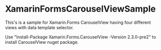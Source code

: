 # XamarinFormsCarouselViewSample
This's is a sample for Xamarin.Forms CarouselView having four different views with data template selector.

Use "Install-Package Xamarin.Forms.CarouselView -Version 2.3.0-pre2" to install CarouselView nuget package.

